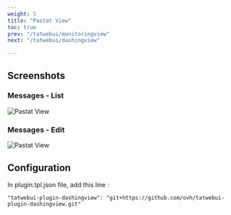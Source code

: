 ```yaml
---
weight: 5
title: "Pastat View"
toc: true
prev: "/tatwebui/monitoringview"
next: "/tatwebui/dashingview"

---
```



## Screenshots
### Messages - List

![Pastat View](/imgs/tatwebui-pastat-view-list.png?width=80%)

### Messages - Edit

![Pastat View](/imgs/tatwebui-pastat-view-details.png?width=80%)


## Configuration

In plugin.tpl.json file, add this line :

```
"tatwebui-plugin-dashingview": "git+https://github.com/ovh/tatwebui-plugin-dashingview.git"
```
